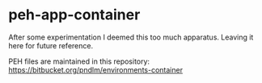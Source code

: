 # peh-app-container

After some experimentation I deemed this too much apparatus.  Leaving it here for future reference.

PEH files are maintained in this repository:  
https://bitbucket.org/pndlm/environments-container
